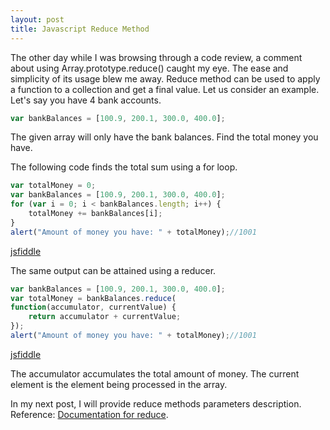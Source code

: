 ```yaml
---
layout: post
title: Javascript Reduce Method
---
```


The other day while I was browsing through a code review, a comment about using Array.prototype.reduce() caught my eye. The ease and simplicity of its usage blew me away. Reduce method can be used to apply a function to a collection and get a final value. Let us consider an example.
Let's say you have 4 bank accounts.

```javascript
var bankBalances = [100.9, 200.1, 300.0, 400.0];
```

The given array will only have the bank balances. Find the total money you have.

The following code finds the total sum using a for loop.

```javascript
var totalMoney = 0;
var bankBalances = [100.9, 200.1, 300.0, 400.0];
for (var i = 0; i < bankBalances.length; i++) {
	totalMoney += bankBalances[i];
}
alert("Amount of money you have: " + totalMoney);//1001
```

[jsfiddle](https://jsfiddle.net/karthik1239/gxy9h054/)

The same output can be attained using a reducer.

```javascript
var bankBalances = [100.9, 200.1, 300.0, 400.0];
var totalMoney = bankBalances.reduce(
function(accumulator, currentValue) {
	return accumulator + currentValue;
});
alert("Amount of money you have: " + totalMoney);//1001
```

[jsfiddle](https://jsfiddle.net/karthik1239/u03s1aLr/2/)

The accumulator accumulates the total amount of money. The current element is the element being processed in the array.

In my next post, I will provide reduce methods parameters description.
Reference:
[Documentation for reduce](https://developer.mozilla.org/en-US/docs/Web/JavaScript/Reference/Global_Objects/Array/Reduce).
